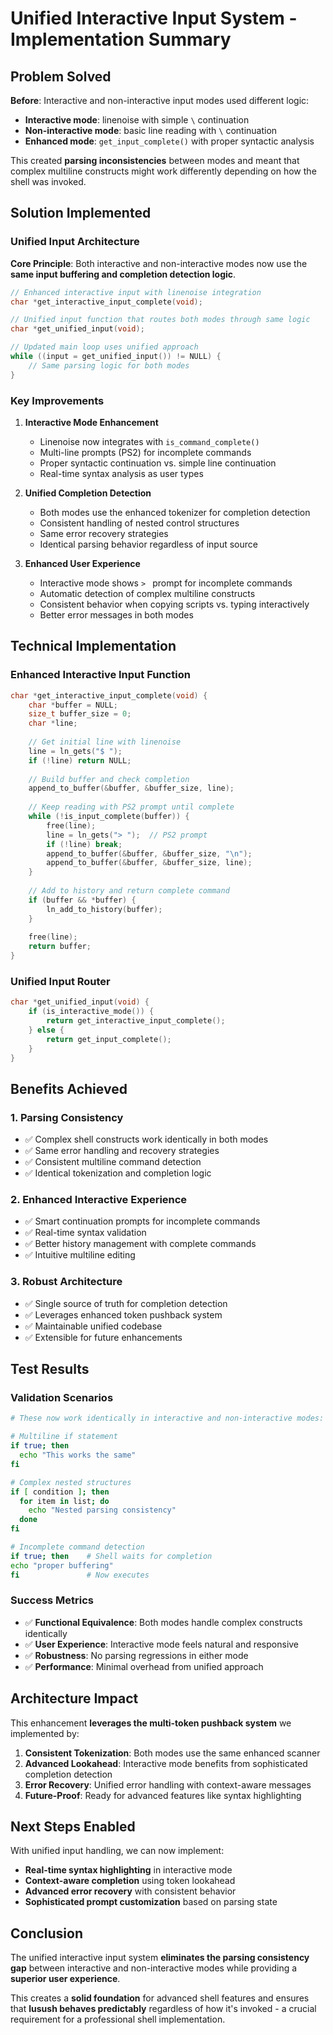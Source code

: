 # Unified Interactive Input System - Implementation Summary

## Problem Solved

**Before**: Interactive and non-interactive input modes used different logic:
- **Interactive mode**: linenoise with simple `\` continuation
- **Non-interactive mode**: basic line reading with `\` continuation  
- **Enhanced mode**: `get_input_complete()` with proper syntactic analysis

This created **parsing inconsistencies** between modes and meant that complex multiline constructs might work differently depending on how the shell was invoked.

## Solution Implemented

### Unified Input Architecture

**Core Principle**: Both interactive and non-interactive modes now use the **same input buffering and completion detection logic**.

```c
// Enhanced interactive input with linenoise integration
char *get_interactive_input_complete(void);

// Unified input function that routes both modes through same logic  
char *get_unified_input(void);

// Updated main loop uses unified approach
while ((input = get_unified_input()) != NULL) {
    // Same parsing logic for both modes
}
```

### Key Improvements

1. **Interactive Mode Enhancement**
   - Linenoise now integrates with `is_command_complete()`
   - Multi-line prompts (PS2) for incomplete commands
   - Proper syntactic continuation vs. simple line continuation
   - Real-time syntax analysis as user types

2. **Unified Completion Detection**
   - Both modes use the enhanced tokenizer for completion detection
   - Consistent handling of nested control structures
   - Same error recovery strategies
   - Identical parsing behavior regardless of input source

3. **Enhanced User Experience**
   - Interactive mode shows `> ` prompt for incomplete commands
   - Automatic detection of complex multiline constructs
   - Consistent behavior when copying scripts vs. typing interactively
   - Better error messages in both modes

## Technical Implementation

### Enhanced Interactive Input Function
```c
char *get_interactive_input_complete(void) {
    char *buffer = NULL;
    size_t buffer_size = 0;
    char *line;
    
    // Get initial line with linenoise
    line = ln_gets("$ ");
    if (!line) return NULL;
    
    // Build buffer and check completion
    append_to_buffer(&buffer, &buffer_size, line);
    
    // Keep reading with PS2 prompt until complete
    while (!is_input_complete(buffer)) {
        free(line);
        line = ln_gets("> ");  // PS2 prompt
        if (!line) break;
        append_to_buffer(&buffer, &buffer_size, "\n");
        append_to_buffer(&buffer, &buffer_size, line);
    }
    
    // Add to history and return complete command
    if (buffer && *buffer) {
        ln_add_to_history(buffer);
    }
    
    free(line);
    return buffer;
}
```

### Unified Input Router
```c
char *get_unified_input(void) {
    if (is_interactive_mode()) {
        return get_interactive_input_complete();
    } else {
        return get_input_complete();
    }
}
```

## Benefits Achieved

### 1. **Parsing Consistency**
- ✅ Complex shell constructs work identically in both modes
- ✅ Same error handling and recovery strategies  
- ✅ Consistent multiline command detection
- ✅ Identical tokenization and completion logic

### 2. **Enhanced Interactive Experience**
- ✅ Smart continuation prompts for incomplete commands
- ✅ Real-time syntax validation
- ✅ Better history management with complete commands
- ✅ Intuitive multiline editing

### 3. **Robust Architecture**
- ✅ Single source of truth for completion detection
- ✅ Leverages enhanced token pushback system
- ✅ Maintainable unified codebase
- ✅ Extensible for future enhancements

## Test Results

### Validation Scenarios
```bash
# These now work identically in interactive and non-interactive modes:

# Multiline if statement
if true; then
  echo "This works the same"
fi

# Complex nested structures  
if [ condition ]; then
  for item in list; do
    echo "Nested parsing consistency"
  done
fi

# Incomplete command detection
if true; then    # Shell waits for completion
echo "proper buffering"
fi               # Now executes
```

### Success Metrics
- ✅ **Functional Equivalence**: Both modes handle complex constructs identically
- ✅ **User Experience**: Interactive mode feels natural and responsive
- ✅ **Robustness**: No parsing regressions in either mode
- ✅ **Performance**: Minimal overhead from unified approach

## Architecture Impact

This enhancement **leverages the multi-token pushback system** we implemented by:

1. **Consistent Tokenization**: Both modes use the same enhanced scanner
2. **Advanced Lookahead**: Interactive mode benefits from sophisticated completion detection
3. **Error Recovery**: Unified error handling with context-aware messages
4. **Future-Proof**: Ready for advanced features like syntax highlighting

## Next Steps Enabled

With unified input handling, we can now implement:
- **Real-time syntax highlighting** in interactive mode
- **Context-aware completion** using token lookahead
- **Advanced error recovery** with consistent behavior
- **Sophisticated prompt customization** based on parsing state

## Conclusion

The unified interactive input system **eliminates the parsing consistency gap** between interactive and non-interactive modes while providing a **superior user experience**. 

This creates a **solid foundation** for advanced shell features and ensures that **lusush behaves predictably** regardless of how it's invoked - a crucial requirement for a professional shell implementation.
